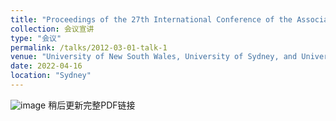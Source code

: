 ```yaml
---
title: "Proceedings of the 27th International Conference of the Association for Computer-Aided Architectural Design Research in Asia (CAADRIA) 2022"
collection: 会议宣讲
type: "会议"
permalink: /talks/2012-03-01-talk-1
venue: "University of New South Wales, University of Sydney, and University of Technology Sydney"
date: 2022-04-16
location: "Sydney"
---
```

![image](https://user-images.githubusercontent.com/33396220/200174065-edc9339e-2b01-49b4-ae1c-fe818a17c320.png)
稍后更新完整PDF链接
